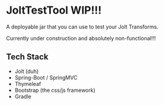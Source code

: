 # JoltTestTool WIP!!!
A deployable jar that you can use to test your Jolt Transforms.

Currently under construction and absolutely non-functional!!!

## Tech Stack
- Jolt (duh)
- Spring-Boot / SpringMVC
- Thymeleaf
- Bootstrap (the css/js framework)
- Gradle
